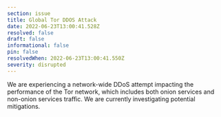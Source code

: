 ```yaml
---
section: issue
title: Global Tor DDOS Attack
date: 2022-06-23T13:00:41.528Z
resolved: false
draft: false
informational: false
pin: false
resolvedWhen: 2022-06-23T13:00:41.550Z
severity: disrupted
---
```

<!--StartFragment-->

We are experiencing a network-wide DDoS attempt impacting the performance of the Tor network, which includes both onion services and non-onion services traffic. We are currently investigating potential mitigations.

<!--EndFragment-->